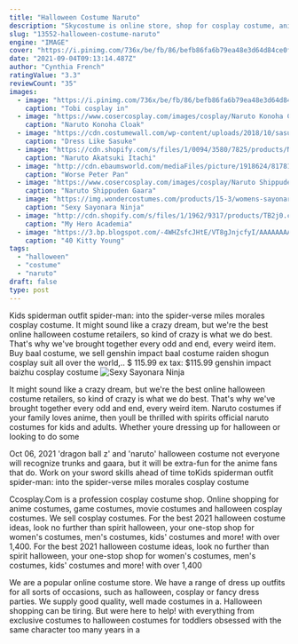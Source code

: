 ```yaml
---
title: "Halloween Costume Naruto"
description: "Skycostume is online store, shop for cosplay costume, anime costume, movie costume, halloween costume, carnival costume, sex costume, wigs, shoes, boots and accessories."
slug: "13552-halloween-costume-naruto"
engine: "IMAGE"
cover: "https://i.pinimg.com/736x/be/fb/86/befb86fa6b79ea48e3d64d84ce0fdd4f.jpg"
date: "2021-09-04T09:13:14.487Z"
author: "Cynthia French"
ratingValue: "3.3"
reviewCount: "35"
images:
  - image: "https://i.pinimg.com/736x/be/fb/86/befb86fa6b79ea48e3d64d84ce0fdd4f.jpg"
    caption: "Tobi cosplay in"
  - image: "https://www.cosercosplay.com/images/cosplay/Naruto Konoha Cloak Cosplay Costume (2)_02.jpg"
    caption: "Naruto Konoha Cloak"
  - image: "https://cdn.costumewall.com/wp-content/uploads/2018/10/sasuke-uchiha-costume-guide.jpg"
    caption: "Dress Like Sasuke"
  - image: "https://cdn.shopify.com/s/files/1/0094/3580/7825/products/Naurto_Akatsuki_Itachi_Cloak_Cosplay_Costume_Headband_Ring_Kunai_S6_1200x1200.jpg?v=1558019782"
    caption: "Naruto Akatsuki Itachi"
  - image: "http://cdn.ebaumsworld.com/mediaFiles/picture/1918624/81781465.jpeg"
    caption: "Worse Peter Pan"
  - image: "https://www.cosercosplay.com/images/cosplay/Naruto Shippuden Gaara Red Cosplay Costume 0174(9)_01.jpg"
    caption: "Naruto Shippuden Gaara"
  - image: "https://img.wondercostumes.com/products/15-3/womens-sayonara-ninja-costume.jpg"
    caption: "Sexy Sayonara Ninja"
  - image: "http://cdn.shopify.com/s/files/1/1962/9317/products/TB2j0.cadXXWeJjSZFvXXa6lpXa__201978589_grande.jpg?v=1527371614"
    caption: "My Hero Academia"
  - image: "https://3.bp.blogspot.com/-4WHZsfcJHtE/VT8gJnjcfyI/AAAAAAAAAVw/Go2DnCkjRm8/s1600/harley_quinn_cosplay_by_igara-d5w7rcj.jpg"
    caption: "40 Kitty Young"
tags:
  - "halloween"
  - "costume"
  - "naruto"
draft: false
type: post
---
```


Kids spiderman outfit spider-man: into the spider-verse miles morales cosplay costume. It might sound like a crazy dream, but we're the best online halloween costume retailers, so kind of crazy is what we do best. That's why we've brought together every odd and end, every weird item. Buy baal costume, we sell genshin impact baal costume raiden shogun cosplay suit all over the world,.. $ 115.99 ex tax: $115.99 genshin impact baizhu cosplay costume
![Sexy Sayonara Ninja](https://img.wondercostumes.com/products/15-3/womens-sayonara-ninja-costume.jpg "Sexy Sayonara Ninja")

It might sound like a crazy dream, but we&#39;re the best online halloween costume retailers, so kind of crazy is what we do best. That&#39;s why we&#39;ve brought together every odd and end, every weird item. Naruto costumes if your family loves anime, then youll be thrilled with spirits official naruto costumes for kids and adults. Whether youre dressing up for halloween or looking to do some
<!--inArticleAds-->

<!--galleryOne-->

Oct 06, 2021 'dragon ball z' and 'naruto' halloween costume not everyone will recognize trunks and gaara, but it will be extra-fun for the anime fans that do. Work on your sword skills ahead of time toKids spiderman outfit spider-man: into the spider-verse miles morales cosplay costume
<!--inArticleAds-->

<!--galleryTwo-->

Ccosplay.Com is a profession cosplay costume shop. Online shopping for anime costumes, game costumes, movie costumes and halloween cosplay costumes. We sell cosplay costumes. For the best 2021 halloween costume ideas, look no further than spirit halloween, your one-stop shop for women's costumes, men's costumes, kids' costumes and more! with over 1,400. For the best 2021 halloween costume ideas, look no further than spirit halloween, your one-stop shop for women's costumes, men's costumes, kids' costumes and more! with over 1,400
<!--galleryThree-->

We are a popular online costume store. We have a range of dress up outfits for all sorts of occasions, such as halloween, cosplay or fancy dress parties. We supply good quality, well made costumes in a. Halloween shopping can be tiring. But were here to help! with everything from exclusive costumes to halloween costumes for toddlers obsessed with the same character too many years in a